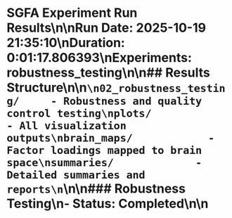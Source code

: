 # SGFA Experiment Run Results\n\n**Run Date:** 2025-10-19 21:35:10\n**Duration:** 0:01:17.806393\n**Experiments:** robustness_testing\n\n## Results Structure\n\n```\n02_robustness_testing/     - Robustness and quality control testing\nplots/                  - All visualization outputs\nbrain_maps/            - Factor loadings mapped to brain space\nsummaries/             - Detailed summaries and reports\n```\n\n### Robustness Testing\n- Status: Completed\n\n